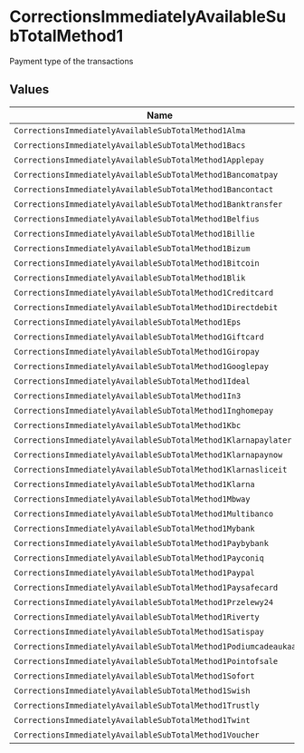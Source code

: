# CorrectionsImmediatelyAvailableSubTotalMethod1

Payment type of the transactions


## Values

| Name                                                              | Value                                                             |
| ----------------------------------------------------------------- | ----------------------------------------------------------------- |
| `CorrectionsImmediatelyAvailableSubTotalMethod1Alma`              | alma                                                              |
| `CorrectionsImmediatelyAvailableSubTotalMethod1Bacs`              | bacs                                                              |
| `CorrectionsImmediatelyAvailableSubTotalMethod1Applepay`          | applepay                                                          |
| `CorrectionsImmediatelyAvailableSubTotalMethod1Bancomatpay`       | bancomatpay                                                       |
| `CorrectionsImmediatelyAvailableSubTotalMethod1Bancontact`        | bancontact                                                        |
| `CorrectionsImmediatelyAvailableSubTotalMethod1Banktransfer`      | banktransfer                                                      |
| `CorrectionsImmediatelyAvailableSubTotalMethod1Belfius`           | belfius                                                           |
| `CorrectionsImmediatelyAvailableSubTotalMethod1Billie`            | billie                                                            |
| `CorrectionsImmediatelyAvailableSubTotalMethod1Bizum`             | bizum                                                             |
| `CorrectionsImmediatelyAvailableSubTotalMethod1Bitcoin`           | bitcoin                                                           |
| `CorrectionsImmediatelyAvailableSubTotalMethod1Blik`              | blik                                                              |
| `CorrectionsImmediatelyAvailableSubTotalMethod1Creditcard`        | creditcard                                                        |
| `CorrectionsImmediatelyAvailableSubTotalMethod1Directdebit`       | directdebit                                                       |
| `CorrectionsImmediatelyAvailableSubTotalMethod1Eps`               | eps                                                               |
| `CorrectionsImmediatelyAvailableSubTotalMethod1Giftcard`          | giftcard                                                          |
| `CorrectionsImmediatelyAvailableSubTotalMethod1Giropay`           | giropay                                                           |
| `CorrectionsImmediatelyAvailableSubTotalMethod1Googlepay`         | googlepay                                                         |
| `CorrectionsImmediatelyAvailableSubTotalMethod1Ideal`             | ideal                                                             |
| `CorrectionsImmediatelyAvailableSubTotalMethod1In3`               | in3                                                               |
| `CorrectionsImmediatelyAvailableSubTotalMethod1Inghomepay`        | inghomepay                                                        |
| `CorrectionsImmediatelyAvailableSubTotalMethod1Kbc`               | kbc                                                               |
| `CorrectionsImmediatelyAvailableSubTotalMethod1Klarnapaylater`    | klarnapaylater                                                    |
| `CorrectionsImmediatelyAvailableSubTotalMethod1Klarnapaynow`      | klarnapaynow                                                      |
| `CorrectionsImmediatelyAvailableSubTotalMethod1Klarnasliceit`     | klarnasliceit                                                     |
| `CorrectionsImmediatelyAvailableSubTotalMethod1Klarna`            | klarna                                                            |
| `CorrectionsImmediatelyAvailableSubTotalMethod1Mbway`             | mbway                                                             |
| `CorrectionsImmediatelyAvailableSubTotalMethod1Multibanco`        | multibanco                                                        |
| `CorrectionsImmediatelyAvailableSubTotalMethod1Mybank`            | mybank                                                            |
| `CorrectionsImmediatelyAvailableSubTotalMethod1Paybybank`         | paybybank                                                         |
| `CorrectionsImmediatelyAvailableSubTotalMethod1Payconiq`          | payconiq                                                          |
| `CorrectionsImmediatelyAvailableSubTotalMethod1Paypal`            | paypal                                                            |
| `CorrectionsImmediatelyAvailableSubTotalMethod1Paysafecard`       | paysafecard                                                       |
| `CorrectionsImmediatelyAvailableSubTotalMethod1Przelewy24`        | przelewy24                                                        |
| `CorrectionsImmediatelyAvailableSubTotalMethod1Riverty`           | riverty                                                           |
| `CorrectionsImmediatelyAvailableSubTotalMethod1Satispay`          | satispay                                                          |
| `CorrectionsImmediatelyAvailableSubTotalMethod1Podiumcadeaukaart` | podiumcadeaukaart                                                 |
| `CorrectionsImmediatelyAvailableSubTotalMethod1Pointofsale`       | pointofsale                                                       |
| `CorrectionsImmediatelyAvailableSubTotalMethod1Sofort`            | sofort                                                            |
| `CorrectionsImmediatelyAvailableSubTotalMethod1Swish`             | swish                                                             |
| `CorrectionsImmediatelyAvailableSubTotalMethod1Trustly`           | trustly                                                           |
| `CorrectionsImmediatelyAvailableSubTotalMethod1Twint`             | twint                                                             |
| `CorrectionsImmediatelyAvailableSubTotalMethod1Voucher`           | voucher                                                           |